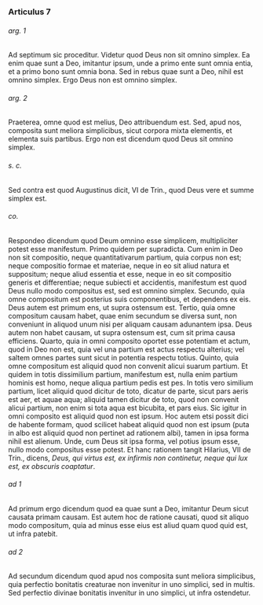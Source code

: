 ### Articulus 7

###### arg. 1
Ad septimum sic proceditur. Videtur quod Deus non sit omnino simplex. Ea enim quae sunt a Deo, imitantur ipsum, unde a primo ente sunt omnia entia, et a primo bono sunt omnia bona. Sed in rebus quae sunt a Deo, nihil est omnino simplex. Ergo Deus non est omnino simplex.

###### arg. 2
Praeterea, omne quod est melius, Deo attribuendum est. Sed, apud nos, composita sunt meliora simplicibus, sicut corpora mixta elementis, et elementa suis partibus. Ergo non est dicendum quod Deus sit omnino simplex.

###### s. c.
Sed contra est quod Augustinus dicit, VI de Trin., quod Deus vere et summe simplex est.

###### co.
Respondeo dicendum quod Deum omnino esse simplicem, multipliciter potest esse manifestum. Primo quidem per supradicta. Cum enim in Deo non sit compositio, neque quantitativarum partium, quia corpus non est; neque compositio formae et materiae, neque in eo sit aliud natura et suppositum; neque aliud essentia et esse, neque in eo sit compositio generis et differentiae; neque subiecti et accidentis, manifestum est quod Deus nullo modo compositus est, sed est omnino simplex. Secundo, quia omne compositum est posterius suis componentibus, et dependens ex eis. Deus autem est primum ens, ut supra ostensum est. Tertio, quia omne compositum causam habet, quae enim secundum se diversa sunt, non conveniunt in aliquod unum nisi per aliquam causam adunantem ipsa. Deus autem non habet causam, ut supra ostensum est, cum sit prima causa efficiens. Quarto, quia in omni composito oportet esse potentiam et actum, quod in Deo non est, quia vel una partium est actus respectu alterius; vel saltem omnes partes sunt sicut in potentia respectu totius. Quinto, quia omne compositum est aliquid quod non convenit alicui suarum partium. Et quidem in totis dissimilium partium, manifestum est, nulla enim partium hominis est homo, neque aliqua partium pedis est pes. In totis vero similium partium, licet aliquid quod dicitur de toto, dicatur de parte, sicut pars aeris est aer, et aquae aqua; aliquid tamen dicitur de toto, quod non convenit alicui partium, non enim si tota aqua est bicubita, et pars eius. Sic igitur in omni composito est aliquid quod non est ipsum. Hoc autem etsi possit dici de habente formam, quod scilicet habeat aliquid quod non est ipsum (puta in albo est aliquid quod non pertinet ad rationem albi), tamen in ipsa forma nihil est alienum. Unde, cum Deus sit ipsa forma, vel potius ipsum esse, nullo modo compositus esse potest. Et hanc rationem tangit Hilarius, VII de Trin., dicens, *Deus, qui virtus est, ex infirmis non continetur, neque qui lux est, ex obscuris coaptatur*.

###### ad 1
Ad primum ergo dicendum quod ea quae sunt a Deo, imitantur Deum sicut causata primam causam. Est autem hoc de ratione causati, quod sit aliquo modo compositum, quia ad minus esse eius est aliud quam quod quid est, ut infra patebit.

###### ad 2
Ad secundum dicendum quod apud nos composita sunt meliora simplicibus, quia perfectio bonitatis creaturae non invenitur in uno simplici, sed in multis. Sed perfectio divinae bonitatis invenitur in uno simplici, ut infra ostendetur.

